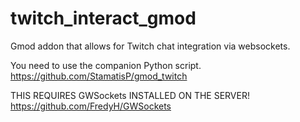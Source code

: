 # twitch_interact_gmod
 Gmod addon that allows for Twitch chat integration via websockets.

You need to use the companion Python script. https://github.com/StamatisP/gmod_twitch

THIS REQUIRES GWSockets INSTALLED ON THE SERVER! https://github.com/FredyH/GWSockets

